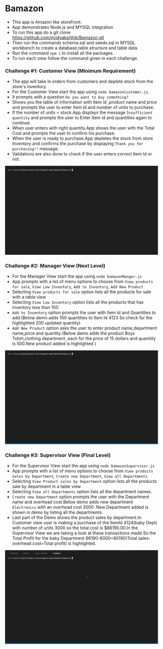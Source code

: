 # Bamazon
* This app is Amazon like storefront.
* App demonstrates Node.js and MYSQL integration
* To run this app do a git clone https://github.com/nvidyakarthik/Bamazon.git
* Then run the commands schema.sql and seeds.sql in MYSQL workbench to create a database,table structure and table data.
* Run the command `npm i` to install all the packages.
* To run each view follow the command given in each challenge.

### Challenge #1: Customer View (Minimum Requirement)
* The app will take in orders from customers and deplete stock from the store's inventory.
* For the Customer View start the app using `node bamazonCustomer.js`.
* It prompts with a question `Do you want to buy something?`
* Shows you the table of information with Item id ,product name and price and prompts the user to enter Item Id and number of units to purchase.
* If the number of units < stock.App displays the message `Insufficient quantity` and prompts the user to Enter Item id and quantities again to continue.
* When user enters with right quantity.App shows the user with the Total Cost and prompts the user to confirm his purchase.
* When the user is ready to purchase.App depletes the stock from store Inventory and confirms the purchase by displaying `Thank you for purchasing!!` message.
* Validations are also done to check if the user enters correct Item Id or not.

![bamazon customer view](https://github.com/nvidyakarthik/Bamazon/blob/master/Demos/bamazonCustomer.gif)

### Challenge #2: Manager View (Next Level)
* For the Manager View start the app using `node bamazonManger.js`
* App prompts with a list of menu options to choose from
 `View products for sale`,
 `View Low Inventory`,
 `Add to Inventory`,
 `Add New Product`
* Selecting `View products for sale` option lists all the products for sale with a table view
* Selecting `View Low Inventory` option lists all the products that has inventory less than 100
* `Add to Inventory` option prompts the user with Item Id and Quantities to add.(Below demo adds 100 quantities to Item Id 4123 So check for the highlighted 200 updated quantity) 
* `Add New Product` option asks the user to enter product name,department name,price and quantity.(Below demo adds the product Boys Tshirt,clothing department ,each for the price of 15 dollars and quanitity is 500.New product added is highlighted )

![bamazon manager view](https://github.com/nvidyakarthik/Bamazon/blob/master/Demos/bamazonManager.gif)

### Challenge #3: Supervisor View (Final Level)
* For the Supervisor View start the app using `node bamazonSupervisor.js`
* App prompts with a list of menu options to choose from
`View products Sales by Department`,
`Create new Department`,
`View all Departments`
* Selecting `View Product sales by Department` option lists all the products sale by department in a table view
* Selecting `View all Departments` option  lists all the department names.
* `Create new Department` option prompts the user with the Department name and overhead cost.Below demo adds new department `Electronics` with an overhead cost 3000 .New Department added is shown in demo by listing all the departments.
* Last part of the Demo shows the product sales by department.In Customer view  user is making a purchase of the ItemId 4124(baby Dept) with number of units 3000 so the total cost is $86190.00.In the Supervisor View we are taking a look at these transactions made.So the Total Profit for the baby Department 86190-6000=80190(Total sales-overhead cost=Total profit) is highlighted.


![bamazon supervisor view](https://github.com/nvidyakarthik/Bamazon/blob/master/Demos/bamazonSupervisor.gif)


